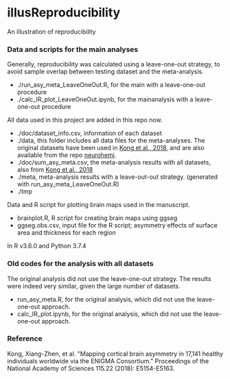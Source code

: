 # illusReproducibility
An illustration of reproducibility

### Data and scripts for the main analyses
Generally, reproducibility was calculated using a leave-one-out strategy, to avoid sample overlap between testing dataset and the meta-analysis. 
* ./run_asy_meta_LeaveOneOut.R, for the main with a leave-one-out procedure
* ./calc_IR_plot_LeaveOneOut.ipynb, for the mainanalysis with a leave-one-out procedure

All data used in this project are added in this repo now.
* ./doc/dataset_info.csv, information of each dataset	
* ./data, this folder includes all data files for the meta-analyses. The original datasets have been used in [Kong et al., 2018](https://doi.org/10.1073/pnas.1718418115), and are also available from the repo [neurohemi](https://github.com/Conxz/neurohemi).
* ./doc/sum_asy_meta.csv, the meta-analysis results with all datasets, also from [Kong et al., 2018](https://doi.org/10.1073/pnas.1718418115)
* ./meta, meta-analysis results with a leave-out-out strategy. (generated with run_asy_meta_LeaveOneOut.R)
* ./tmp

Data and R script for plotting brain maps used in the manuscript. 
* brainplot.R, R script for creating brain maps using ggseg
* ggseg.obs.csv, input file for the R script; asymmetry effects of surface area and thickness for each region

In R v3.6.0 and Python 3.7.4

### Old codes for the analysis with all datasets
The original analysis did not use the leave-one-out strategy. The results were indeed very similar, given the large number of datasets. 
* run_asy_meta.R, for the original analysis, which did not use the leave-one-out approach. 
* calc_IR_plot.ipynb, for the original analysis, which did not use the leave-one-out approach. 

### Reference
Kong, Xiang-Zhen, et al. "Mapping cortical brain asymmetry in 17,141 healthy individuals worldwide via the ENIGMA Consortium." Proceedings of the National Academy of Sciences 115.22 (2018): E5154-E5163.

